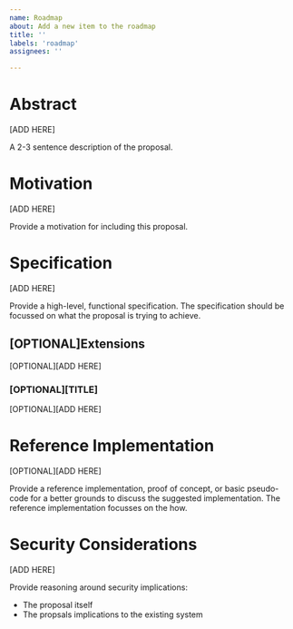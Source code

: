 ```yaml
---
name: Roadmap
about: Add a new item to the roadmap
title: ''
labels: 'roadmap'
assignees: ''

---
```


# Abstract

[ADD HERE]

A 2-3 sentence description of the proposal.

# Motivation

[ADD HERE]

Provide a motivation for including this proposal.

# Specification

[ADD HERE]

Provide a high-level, functional specification. The specification should be focussed on what the proposal is trying to achieve.

## [OPTIONAL]Extensions

[OPTIONAL][ADD HERE]

### [OPTIONAL][TITLE]

[OPTIONAL][ADD HERE]

# Reference Implementation

[OPTIONAL][ADD HERE]

Provide a reference implementation, proof of concept, or basic pseudo-code for a better grounds to discuss the suggested implementation. The reference implementation focusses on the how.

# Security Considerations

[ADD HERE]

Provide reasoning around security implications:

- The proposal itself
- The propsals implications to the existing system

